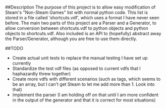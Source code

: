 ##Description
The purpose of this project is to allow easy modification of Steam's 
"Non-Steam Games" list with normal python code. This list is stored in a file
called 'shortcuts.vdf', which uses a format I have never seen before. The main
two parts of this project are a Parser and a Generator, to allow conversion 
between shortcuts.vdf to python objects and python objects to shortcuts.vdf.
Also included is an API to (hopefully) abstract away the Parser/Generator, 
although you are free to use them directly.

##TODO

- Create actual unit tests to replace the manual testing I have set up currently
- Standardize the test vdf files (as opposed to current vdfs that I haphazardly threw together)
- Create more vdfs with different scenarios (such as tags, which seems to be an
  array, but I can't get Steam to let me add more than 1. Look into that)
- Implement the parser (I am holding off on that until I am more confident in
  the output of the generator and that it is correct for most situations)
